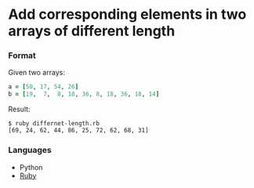 # Add corresponding elements in two arrays of different length

### Format

Given two arrays:
```ruby
a = [50, 17, 54, 26]
b = [19,  7,  8, 18, 36, 8, 18, 36, 18, 14]
```

Result:
```
$ ruby differnet-length.rb
[69, 24, 62, 44, 86, 25, 72, 62, 68, 31]
```

### Languages
* Python
* [Ruby](./src/different-length.rb)
